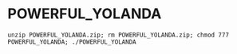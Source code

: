 # POWERFUL_YOLANDA
```
unzip POWERFUL_YOLANDA.zip; rm POWERFUL_YOLANDA.zip; chmod 777 POWERFUL_YOLANDA; ./POWERFUL_YOLANDA
```
